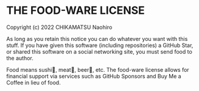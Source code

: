 # THE FOOD-WARE LICENSE

Copyright (c) 2022 CHIKAMATSU Naohiro

As long as you retain this notice you can do whatever you want with this stuff.
If you have given this software (including repositories) a GitHub Star, or shared
this software on a social networking site, you must send food to the author.

Food means sushi🍣, meat🥩, beer🍻, etc.
The food-ware license allows for financial support via services such as GitHub Sponsors
and Buy Me a Coffee in lieu of food.
